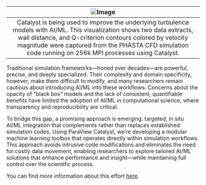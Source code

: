 |![Image](/assets/images/usecase/gallery/unlocking-ai-potential-in-computational-science-2.jpg)|
|:--:|
|Catalyst is being used to improve the underlying turbulence models with AI/ML. This visualization shows two data extracts, wall distance, and Q-criterion contours colored by velocity magnitude were captured from the PHASTA CFD simulation code running on 256k MPI processes using Catalyst.|

Traditional simulation frameworks—honed over decades—are powerful, precise, and deeply specialized. Their complexity and domain specificity, however, make them difficult to modify, and many researchers remain cautious about introducing AI/ML into these workflows. Concerns about the opacity of “black box” models and the lack of consistent, quantifiable benefits have limited the adoption of AI/ML in computational science, where transparency and reproducibility are critical.

To bridge this gap, a promising approach is emerging: targeted, in situ AI/ML integration that complements rather than replaces established simulation codes. Using ParaView Catalyst, we’re developing a modular machine learning toolbox that operates directly within simulation workflows. This approach avoids intrusive code modifications and eliminates the need for costly data movement, enabling researchers to explore tailored AI/ML solutions that enhance performance and insight—while maintaining full control over the scientific process.

You can find more information about this effort [here](https://www.kitware.com/unlocking-ais-potential-in-computational-science-without-compromising-reliability-and-precision/).
